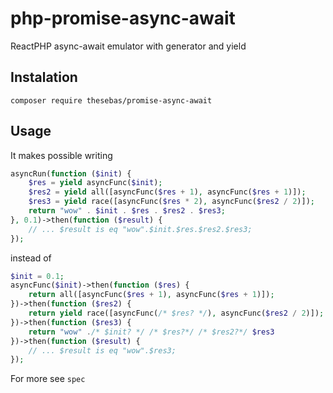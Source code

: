 # php-promise-async-await
ReactPHP async-await emulator with generator and yield


## Instalation

    composer require thesebas/promise-async-await
    
## Usage
It makes possible writing

```php
asyncRun(function ($init) {
    $res = yield asyncFunc($init);
    $res2 = yield all([asyncFunc($res + 1), asyncFunc($res + 1)]);
    $res3 = yield race([asyncFunc($res * 2), asyncFunc($res2 / 2)]);
    return "wow" . $init . $res . $res2 . $res3;
}, 0.1)->then(function ($result) {
    // ... $result is eq "wow".$init.$res.$res2.$res3;
});
```    

instead of

```php
$init = 0.1;
asyncFunc($init)->then(function ($res) {
    return all([asyncFunc($res + 1), asyncFunc($res + 1)]);
})->then(function ($res2) {
    return yield race([asyncFunc(/* $res? */), asyncFunc($res2 / 2)]);
})->then(function ($res3) {
    return "wow" ./* $init? */ /* $res?*/ /* $res2?*/ $res3
})->then(function ($result) {
    // ... $result is eq "wow".$res3;
});
```

For more see `spec`

